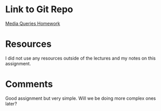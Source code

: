 # Link to Git Repo

[Media Queries Homework](https://github.com/ecbroussard/hw_mq_broussard_elaine)

# Resources

I did not use any resources outside of the lectures and my notes on this assignment.

# Comments

Good assignment but very simple. Will we be doing more complex ones later?

